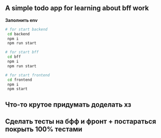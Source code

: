  
## A simple todo app for learning about bff work

**Заполнить env**

```bash
# for start backend
 cd backend    
 npm i
 npm run start
```

```bash
# for start bff
 cd bff    
 npm i
 npm run start
```

```bash
# for start frontend
 cd frontend    
 npm i
 npm start
```



## Что-то крутое придумать доделать хз 

## Сделать тесты на бфф и фронт + постараться покрыть 100% тестами
